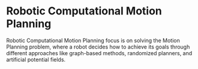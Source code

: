 # Robotic Computational Motion Planning
 Robotic Computational Motion Planning  focus is on solving the Motion Planning problem, where a robot decides how to achieve its goals through different approaches like graph-based methods, randomized planners, and artificial potential fields.
